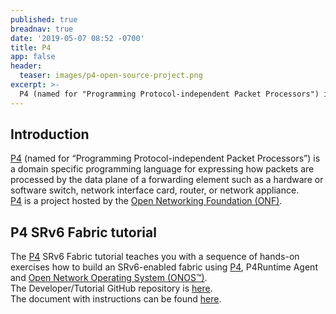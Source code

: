 ```yaml
---
published: true
breadnav: true
date: '2019-05-07 08:52 -0700'
title: P4
app: false
header:
  teaser: images/p4-open-source-project.png
excerpt: >-
  P4 (named for "Programming Protocol-independent Packet Processors") is a domain specific programming language for expressing how packets are processed by the data plane of a forwarding element such as a hardware or software switch, network interface card, router, or network appliance.
---
```

 
## Introduction
[P4](https://p4.org/) (named for “Programming Protocol-independent Packet Processors”) is a domain specific programming language for expressing how packets are processed by the data plane of a forwarding element such as a hardware or software switch, network interface card, router, or network appliance.<br />
[P4](https://p4.org/) is a project hosted by the [Open Networking Foundation (ONF)](https://www.opennetworking.org/).
 
## P4 SRv6 Fabric tutorial
The [P4](https://p4.org/) SRv6 Fabric tutorial teaches you with a sequence of hands-on exercises how to build an SRv6-enabled fabric using [P4](https://p4.org/), P4Runtime Agent and [Open Network Operating System (ONOS™)](https://www.opennetworking.org/onos/).<br />
The Developer/Tutorial GitHub repository is [here](https://github.com/opennetworkinglab/onos-p4-tutorial).<br />
The document with instructions can be found [here](https://docs.google.com/presentation/d/1SmsUntwXF0RPhqvuv0oVGfAxpToOU6ytssMTlNAlb_I).
